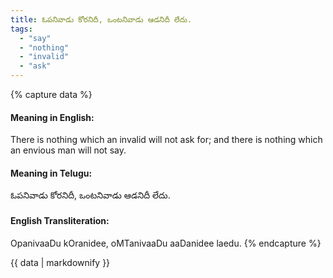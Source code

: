 ```yaml
---
title: ఓపనివాడు కోరనిదీ, ఒంటనివాడు ఆడనిదీ లేదు.
tags:
  - "say"
  - "nothing"
  - "invalid"
  - "ask"
---
```


{% capture data %}
#### Meaning in English:
There is nothing which an invalid will not ask for; and there is nothing which an envious man will not say.

#### Meaning in Telugu:
ఓపనివాడు కోరనిదీ, ఒంటనివాడు ఆడనిదీ లేదు.

#### English Transliteration:
OpanivaaDu kOranidee, oMTanivaaDu aaDanidee laedu.
{% endcapture %}

<div class="notice">{{ data | markdownify }}</div>

